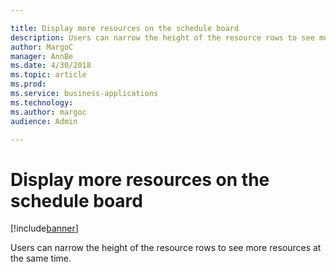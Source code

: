```yaml
---

title: Display more resources on the schedule board
description: Users can narrow the height of the resource rows to see more resources at the same time.
author: MargoC
manager: AnnBe
ms.date: 4/30/2018
ms.topic: article
ms.prod: 
ms.service: business-applications
ms.technology: 
ms.author: margoc
audience: Admin

---
```

#  Display more resources on the schedule board


[!include[banner](../../../../includes/banner.md)]

Users can narrow the height of the resource rows to see more resources at the
same time.
